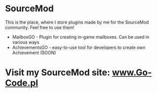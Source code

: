 # SourceMod
This is the place, where I store plugins made by me for the SourceMod community. Feel free to use them!


- MailboxGO - Plugin for creating in-game mailboxes. Can be used in various ways
- AchievementsGO - easy-to-use tool for developers to create own Achievement (SOON)

# Visit my SourceMod site:  www.Go-Code.pl
